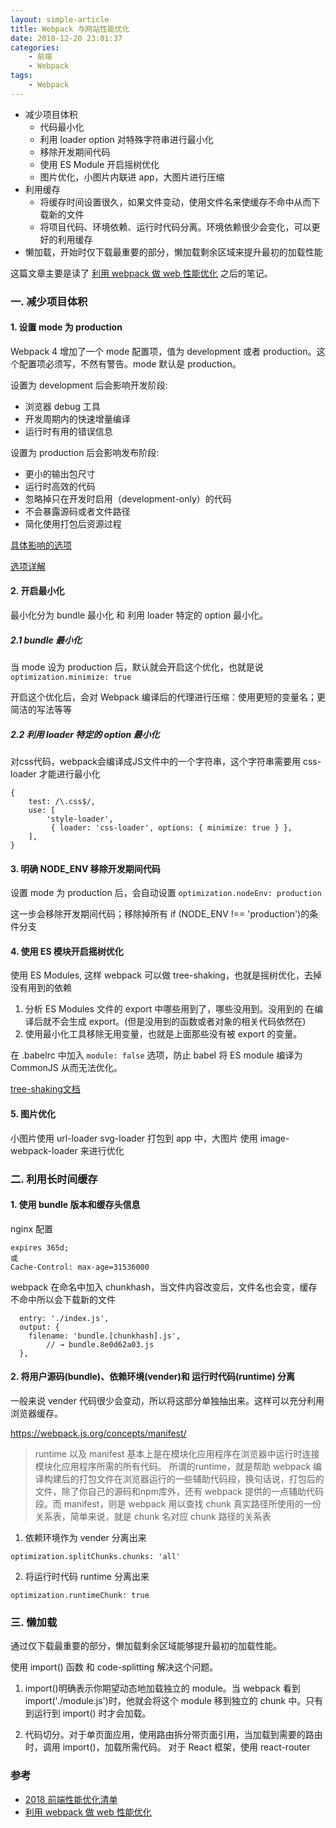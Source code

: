 ```yaml
---
layout: simple-article
title: Webpack 与网站性能优化
date: 2018-12-20 23:01:37
categories:
    - 前端
    - Webpack
tags:
    - Webpack
---
```


- 减少项目体积
    - 代码最小化
    - 利用 loader option 对特殊字符串进行最小化
    - 移除开发期间代码
    - 使用 ES Module 开启摇树优化
    - 图片优化，小图片内联进 app，大图片进行压缩
- 利用缓存
    - 将缓存时间设置很久，如果文件变动，使用文件名来使缓存不命中从而下载新的文件
    - 将项目代码、环境依赖、运行时代码分离。环境依赖很少会变化，可以更好的利用缓存
- 懒加载，开始时仅下载最重要的部分，懒加载剩余区域来提升最初的加载性能
<!-- more -->
这篇文章主要是读了 [利用 webpack 做 web 性能优化](https://beanlee.github.io/2018/05/02/blog-translate-web-performance-optimization-with-webpack-from-google-webpack4/#use-the-production-mode-webpack-4-only-%E4%BD%BF%E7%94%A8%E7%94%9F%E4%BA%A7%E6%A8%A1%E5%BC%8F%E4%BB%85%E7%94%A8%E4%BA%8E-webpack-4) 之后的笔记。

### 一. 减少项目体积

#### 1. 设置 mode 为 production

Webpack 4 增加了一个 mode 配置项，值为 development 或者 production。这个配置项必须写，不然有警告。mode 默认是 production。

设置为 development 后会影响开发阶段:
- 浏览器 debug 工具
- 开发周期内的快速增量编译
- 运行时有用的错误信息

设置为 production 后会影响发布阶段:
- 更小的输出包尺寸
- 运行时高效的代码
- 忽略掉只在开发时启用（development-only）的代码
- 不会暴露源码或者文件路径
- 简化使用打包后资源过程

[具体影响的选项](https://webpack.js.org/concepts/mode/)

[选项详解](https://beanlee.github.io/2018/04/18/blog-translate-webpack-4-mode-and-optimization/)

#### 2. 开启最小化

最小化分为 bundle 最小化 和 利用 loader 特定的 option 最小化。

##### 2.1 bundle 最小化
当 mode 设为 production 后，默认就会开启这个优化，也就是说 `optimization.minimize: true`

开启这个优化后，会对 Webpack 编译后的代理进行压缩：使用更短的变量名；更简洁的写法等等

##### 2.2 利用 loader 特定的 option 最小化
对css代码，webpack会编译成JS文件中的一个字符串，这个字符串需要用 css-loader 才能进行最小化

```
{
    test: /\.css$/,
    use: [
        'style-loader',
         { loader: 'css-loader', options: { minimize: true } },
    ],
}
```

#### 3. 明确 NODE_ENV 移除开发期间代码

设置 mode 为 production 后，会自动设置 `optimization.nodeEnv: production`

这一步会移除开发期间代码；移除掉所有 if (NODE_ENV !== 'production')的条件分支

#### 4. 使用 ES 模块开启摇树优化

使用 ES Modules, 这样 webpack 可以做 tree-shaking，也就是摇树优化，去掉没有用到的依赖

1. 分析 ES Modules 文件的 export 中哪些用到了，哪些没用到。没用到的 在编译后就不会生成 export。(但是没用到的函数或者对象的相关代码依然在)
2. 使用最小化工具移除无用变量，也就是上面那些没有被 export 的变量。

在 .babelrc 中加入 `module: false` 选项，防止 babel 将 ES module 编译为 CommonJS 从而无法优化。

[tree-shaking文档](https://webpack.js.org/guides/tree-shaking/)

#### 5. 图片优化

小图片使用 url-loader svg-loader 打包到 app 中，大图片 使用 image-webpack-loader 来进行优化

### 二. 利用长时间缓存

#### 1. 使用 bundle 版本和缓存头信息

nginx 配置
```
expires 365d;
或
Cache-Control: max-age=31536000
```

webpack 在命名中加入 chunkhash，当文件内容改变后，文件名也会变，缓存不命中所以会下载新的文件
```
  entry: './index.js',
  output: {
    filename: 'bundle.[chunkhash].js',
        // → bundle.8e0d62a03.js
  },
```

#### 2. 将用户源码(bundle)、依赖环境(vender)和 运行时代码(runtime) 分离

一般来说 vender 代码很少会变动，所以将这部分单独抽出来。这样可以充分利用浏览器缓存。

https://webpack.js.org/concepts/manifest/

> runtime 以及 manifest 基本上是在模块化应用程序在浏览器中运行时连接模块化应用程序所需的所有代码。
所谓的runtime，就是帮助 webpack 编译构建后的打包文件在浏览器运行的一些辅助代码段，换句话说，打包后的文件，除了你自己的源码和npm库外，还有 webpack 提供的一点辅助代码段。而 manifest，则是 webpack 用以查找 chunk 真实路径所使用的一份关系表，简单来说，就是 chunk 名对应 chunk 路径的关系表

1. 依赖环境作为 vender 分离出来

`optimization.splitChunks.chunks: 'all'`

2. 将运行时代码 runtime 分离出来

`optimization.runtimeChunk: true`


### 三. 懒加载
通过仅下载最重要的部分，懒加载剩余区域能够提升最初的加载性能。

使用 import() 函数 和 code-splitting 解决这个问题。

1. import()明确表示你期望动态地加载独立的 module。当 webpack 看到 import('./module.js')时，他就会将这个 module 移到独立的 chunk 中。只有到运行到 import() 时才会加载。

2. 代码切分。对于单页面应用，使用路由拆分带页面引用，当加载到需要的路由时，调用 import()，加载所需代码。 对于 React 框架，使用 react-router


### 参考
- [2018 前端性能优化清单](https://juejin.im/post/5a966bd16fb9a0635172a50a)
- [利用 webpack 做 web 性能优化](https://beanlee.github.io/2018/05/02/blog-translate-web-performance-optimization-with-webpack-from-google-webpack4/#use-the-production-mode-webpack-4-only-%E4%BD%BF%E7%94%A8%E7%94%9F%E4%BA%A7%E6%A8%A1%E5%BC%8F%E4%BB%85%E7%94%A8%E4%BA%8E-webpack-4)